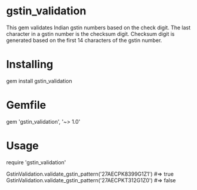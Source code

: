 # gstin_validation
This gem validates Indian gstin numbers based on the check digit. The last character in a gstin number is the checksum digit. Checksum digit is generated based on the first 14 characters of the gstin number.

# Installing
gem install gstin_validation

# Gemfile
gem 'gstin_validation', '~> 1.0'

# Usage
require 'gstin_validation'

GstinValidation.validate_gstin_pattern('27AECPK8399G1Z1') #=> true
GstinValidation.validate_gstin_pattern('27AECPKT312G1Z0') #=> false
